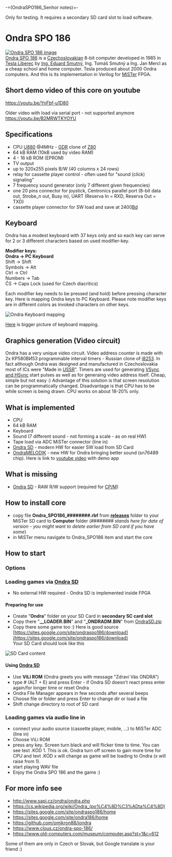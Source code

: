 -=(OndraSPO186_Senhor notes)=-

Only for testing. It requires a secondary SD card slot to load software.

# Ondra SPO 186
[![Ondra SPO 186 image](/pictures/Ondra_th.jpg)](/pictures/Ondra.jpg)  
[Ondra SPO 186](https://cs.wikipedia.org/wiki/Ondra_(po%C4%8D%C3%ADta%C4%8D)) is a [Czechoslovakian](https://en.wikipedia.org/wiki/Czechoslovakia) 8-bit computer developed in 1985 in [Tesla Liberec](https://en.wikipedia.org/wiki/Tesla_(Czechoslovak_company)) by [Ing. Eduard Smutný](https://cs.wikipedia.org/wiki/Eduard_Smutn%C3%BD), Ing. Tomáš Smutný a Ing. Jan Mercl as a cheap school and home computer. Tesla produced about 2000 Ondra computers.
And this is its implementation in Verilog for [MiSTer](https://github.com/MiSTer-devel/Main_MiSTer/wiki) FPGA.

## Short demo video of this core on youtube

https://youtu.be/YnFbf-u1D80 


Older video with load via serial port - not supported anymore  
https://youtu.be/B2MRWTKYOYU

## Specifications

* CPU [U880](https://en.wikipedia.org/wiki/U880) @4MHz - [GDR](https://en.wikipedia.org/wiki/East_Germany) clone of [Z80](https://en.wikipedia.org/wiki/Z80)
* 64 kB RAM (10kB used by video RAM)
* 4 - 16 kB ROM (EPROM) 
* TV output 
* up to 320x255 pixels B/W (40 columns x 24 rows)
* relay for cassette player control - often used for "sound (click) signaling"
* 7 frequency sound generator (only 7 different given frequencies)
* one 20 pins connector for joystick, Centronics parallel port (8-bit data out, Strobe_n out, Busy in), UART (Reserva In = RXD, Reserva Out = TXD)
* cassette player connector for SW load and save at 2400[Bd](https://en.wikipedia.org/wiki/Baud)

## Keyboard

Ondra has a modest keyboard with 37 keys only and so each key can serve for 2 or 3 different characters based on used modifier-key.

**Modifier keys:**  
**Ondra      -> PC Keyboard**  
Shift      -> Shift  
Symbols    -> Alt  
Ctrl       -> Ctrl  
Numbers    -> Tab  
ČS         -> Caps Lock (used for Czech diacritics)

Each modifier key needs to be pressed (and hold) before pressing character key. 
Here is mapping Ondra keys to PC Keyboard. Please note modifier keys are in different colors as invoked characters on other keys.

![Ondra Keyboard mapping](/pictures/OndraKeyboardMapping_small.jpg)

[Here](/pictures/OndraKeyboardMapping.jpg) is bigger picture of keyboard mapping.

## Graphics generation (Video circuit)

Ondra has a very unique video circuit. Video address counter is made with 2x КР580ВИ53 programmable interval timers - Russian clone of [i8253](https://en.wikipedia.org/wiki/Intel_8253). In fact although Ondra was designed and manufactured in Czechoslovakia most of ICs were "Made in [USSR](https://en.wikipedia.org/wiki/Soviet_Union)".
Timers are used for generating [VSync and HSync](https://en.wikipedia.org/wiki/Analog_television#Vertical_synchronization) start pulses as well as for generaing video address itself. Cheap, simple but not easy :)
Advantage of this solution is that screen resolution can be programmatically changed. Disadvantage is that CPU has to be while screen is being drawn. CPU works on about 18-20% only.


## What is implemented

* CPU
* 64 kB RAM
* Keyboard
* Sound (7 different sound - not forming a scale - as on real HW)
* Tape load via ADC MiSTer connector (line in)
* [Ondra SD](https://sites.google.com/site/ondraspo186/4-rom-card-sd) - modern HW for easier SW load from SD Card
* [OndraMELODIK](https://github.com/72ka/OndraMELODIK) - new HW for Ondra bringing better sound (sn76489 chip). Here is link to [youtube video](https://youtu.be/u5RyUs0VGdg) with demo app

## What is missing

* [Ondra SD](https://sites.google.com/site/ondraspo186/4-rom-card-sd) - RAW R/W support (required for [CP/M](https://sites.google.com/site/ondraspo186/8-ondra-cp-m))

## How to install core

* copy file **Ondra_SPO186_########.rbf** from **[releases](/releases)** folder to your MiSTer SD card to **Computer** folder
(*######## stands here for date of version - you might want to delete earlier from SD card if you have some*)
* in MiSTer menu navigate to Ondra_SPO186 item and start the core

## How to start

### Options
 
### Loading games via [Ondra SD](https://sites.google.com/site/ondraspo186/4-rom-card-sd) 

* No external HW required - Ondra SD is implemented inside FPGA

#### Preparing for use
* Create "**Ondra**" folder on your SD Card in **secondary SC card slot** 
* Copy there "**__LOADER.BIN**" and "**_ONDRADM.BIN**" from [OndraSD.zip](https://sites.google.com/site/ondraspo186/download/9-3-hardware/OndraSD.zip?attredirects=0&d=1)
* Copy there some game too :) Here is good source [https://sites.google.com/site/ondraspo186/download](https://sites.google.com/site/ondraspo186/download)  
Your SD Card should look like this

![SD Card content](/pictures/SDCard.jpg)

#### Using [Ondra SD](https://sites.google.com/site/ondraspo186/4-rom-card-sd) 
* Use **ViLi ROM** (Ondra greets you with message "Zdraví Vás ONDRA")
* type # (ALT + E) and press Enter - if Ondra SD doesn't react press enter again/for longer time or reset Ondra
* Ondra File Manager appears in few seconds after several beeps
* Choose file or folder and press Enter to change dir or load a file
* Shift change directory to root of SD card


### Loading games via audio line in

* connect your audio source (cassette player, mobile, ...) to MiSTer ADC (line in)
* Choose ViLi ROM
* press any key. Screen turn black and will flicker time to time. You can see text .KÓD 1. This is ok. Ondra turn off screen to gain more time for CPU and text .KÓD x will change as game will be loading to Ondra (x will raise from 1).
* start playing WAV file
* Enjoy the Ondra SPO 186 and the game :)

## For more info see

* http://www.sapi.cz/ondra/ondra.php
* https://cs.wikipedia.org/wiki/Ondra_(po%C4%8D%C3%ADta%C4%8D)
* https://sites.google.com/site/ondraspo186/home
* https://sites.google.com/site/ondra186/home 
* https://github.com/omikron88/jondra
* https://www.clous.cz/ondra-spo-186/
* https://www.old-computers.com/museum/computer.asp?st=1&c=612

Some of them are only in Czech or Slovak, but Google translate is your friend :)

